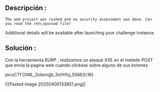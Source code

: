 ## Descripción :
	The web project was rushed and no security assessment was done. Can you read the /etc/passwd file?

Additional details will be available after launching your challenge instance.

## Solución :

Con la herramienta  BURP , realizamos un ataque XXE en el metedo POST que envía la pagina web cuando clickeas sobre alguno de sus botones 

picoCTF{XML_3xtern@l_3nt1t1ty_55662c16}

![[Pasted image 20250406133851.png]]